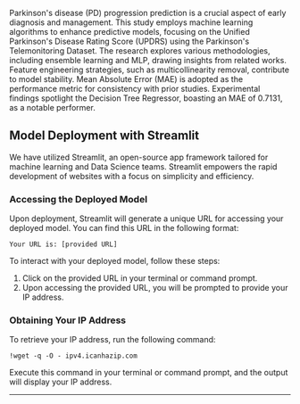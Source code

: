Parkinson's disease (PD) progression prediction is a crucial aspect of early diagnosis and management. This study employs machine learning algorithms to enhance predictive models, focusing on the Unified Parkinson's Disease Rating Score (UPDRS) using the Parkinson's Telemonitoring Dataset. The research explores various methodologies, including ensemble learning and MLP, drawing insights from related works. Feature engineering strategies, such as multicollinearity removal, contribute to model stability. Mean Absolute Error (MAE) is adopted as the performance metric for consistency with prior studies. Experimental findings spotlight the Decision Tree Regressor, boasting an MAE of 0.7131, as a notable performer.

## Model Deployment with Streamlit
We have utilized Streamlit, an open-source app framework tailored for machine learning and Data Science teams. Streamlit empowers the rapid development of websites with a focus on simplicity and efficiency.

### Accessing the Deployed Model
Upon deployment, Streamlit will generate a unique URL for accessing your deployed model. You can find this URL in the following format:
```
Your URL is: [provided URL]
```
To interact with your deployed model, follow these steps:
1. Click on the provided URL in your terminal or command prompt.
2. Upon accessing the provided URL, you will be prompted to provide your IP address.

### Obtaining Your IP Address
To retrieve your IP address, run the following command:
```
!wget -q -O - ipv4.icanhazip.com
```

Execute this command in your terminal or command prompt, and the output will display your IP address.

---
